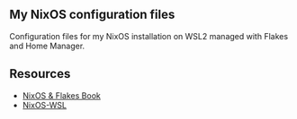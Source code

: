 ## My NixOS configuration files

Configuration files for my NixOS installation on WSL2 managed with Flakes and Home Manager.

## Resources

- [NixOS & Flakes Book](https://nixos-and-flakes.thiscute.world/)
- [NixOS-WSL](https://nix-community.github.io/NixOS-WSL/index.html)
